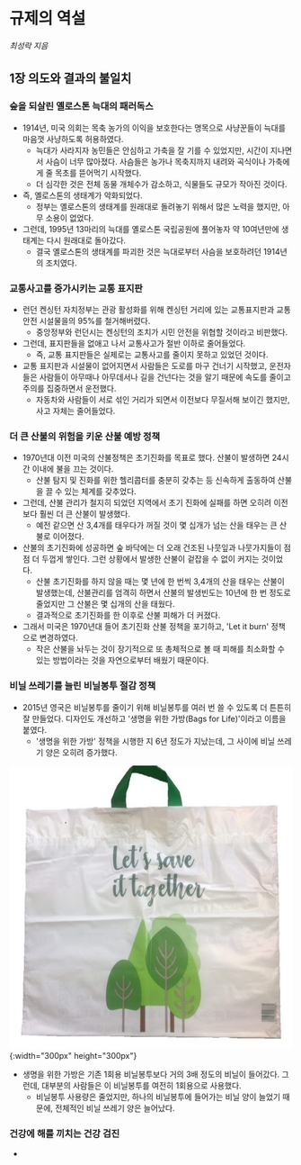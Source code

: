 # 규제의 역설
###### 최성락 지음

## 1장 의도와 결과의 불일치

### 숲을 되살린 옐로스톤 늑대의 패러독스

- 1914년, 미국 의회는 목축 농가의 이익을 보호한다는 명목으로 사냥꾼들이 늑대를 마음껏 사냥하도록 허용하였다.
  - 늑대가 사라지자 농민들은 안심하고 가축을 잘 기를 수 있었지만, 시간이 지나면서 사슴이 너무 많아졌다. 사슴들은 농가나 목축지까지 내려와 곡식이나 가축에게 줄 목초를 뜯어먹기 시작했다.
  - 더 심각한 것은 전체 동물 개체수가 감소하고, 식물들도 규모가 작아진 것이다.
- 즉, 옐로스톤의 생태계가 악화되었다.
  - 정부는 옐로스톤의 생태계를 원래대로 돌려놓기 위해서 많은 노력을 했지만, 아무 소용이 없었다.
- 그런데, 1995년 13마리의 늑대를 옐로스톤 국립공원에 풀어놓자 약 10여년만에 생태계는 다시 원래대로 돌아갔다.
  - 결국 옐로스톤의 생태계를 파괴한 것은 늑대로부터 사슴을 보호하려던 1914년의 조치였다.

### 교통사고를 증가시키는 교통 표지판

- 런던 켄싱턴 자치정부는 관광 활성화를 위해 켄싱턴 거리에 있는 교통표지판과 교통안전 시설물을의 95%를 철거해버렸다.
  - 중앙정부와 런던시는 켄싱턴의 조치가 시민 안전을 위협할 것이라고 비판했다.
- 그런데, 표지판들을 없애고 나서 교통사고가 절반 이하로 줄어들었다.
  - 즉, 교통 표지판들은 실제로는 교통사고를 줄이지 못하고 있었던 것이다.
- 교통 표지판과 시설물이 없어지면서 사람들은 도로를 마구 건너기 시작했고, 운전자들은 사람들이 아무때나 아무데서나 길을 건넌다는 것을 알기 때문에 속도를 줄이고 주의를 집중하면서 운전했다.
  - 자동차와 사람들이 서로 섞인 거리가 되면서 이전보다 무질서해 보이긴 했지만, 사고 자체는 줄어들었다.
  
### 더 큰 산불의 위험을 키운 산불 예방 정책

- 1970년대 이전 미국의 산불정책은 초기진화를 목표로 했다. 산불이 발생하면 24시간 이내에 불을 끄는 것이다.
  - 산불 탐지 및 진화를 위한 헬리콥터를 충분히 갖추는 등 신속하게 출동하여 산불을 끌 수 있는 체계를 갖추었다.
- 그런데, 산불 관리가 철지히 되었던 지역에서 초기 진화에 실패를 하면 오히려 이전보다 훨씬 더 큰 산불이 발생했다.
  - 예전 같으면 산 3,4개를 태우다가 꺼질 것이 몇 십개가 넘는 산을 태우는 큰 산불로 이어졌다.
- 산불의 초기진화에 성공하면 숲 바닥에는 더 오래 건조된 나뭇잎과 나뭇가지들이 점점 더 두껍게 쌓인다. 그런 상황에서 발생한 산불이 겉잡을 수 없이 커지는 것이었다.
  - 산불 초기진화를 하지 않을 때는 몇 년에 한 번씩 3,4개의 산을 태우는 산불이 발생했는데, 산불관리를 엄격히 하면서 산불의 발생빈도는 10년에 한 번 정도로 줄었지만 그 산불은 몇 십개의 산을 태웠다.
  - 결과적으로 초기진화를 한 이후로 산불 피해가 더 커졌다.
- 그래서 미국은 1970년대 들어 초기진화 산불 정책을 포기하고, 'Let it burn' 정책으로 변경하였다.
  - 작은 산불을 놔두는 것이 장기적으로 또 총체적으로 볼 때 피해를 최소화할 수 있는 방법이라는 것을 자연으로부터 배웠기 때문이다.

### 비닐 쓰레기를 늘린 비닐봉투 절감 정책

- 2015년 영국은 비닐봉투를 줄이기 위해 비닐봉투를 여러 번 쓸 수 있도록 더 튼튼히 잘 만들었다. 디자인도 개선하고 '생명을 위한 가방(Bags for Life)'이라고 이름을 붙였다.
  - '생명을 위한 가방' 정책을 시행한 지 6년 정도가 지났는데, 그 사이에 비닐 쓰레기 양은 오히려 증가했다.  

![BagsforLife](./image/BagsForLife.jpg){:width="300px" height="300px"}  

- 생명을 위한 가방은 기존 1회용 비닐봉투보다 거의 3배 정도의 비닐이 들어갔다. 그런데, 대부분의 사람들은 이 비닐봉투를 여전히 1회용으로 사용했다.
  - 비닐봉투 사용량은 줄었지만, 하나의 비닐봉투에 들어가는 비닐 양이 늘었기 때문에, 전체적인 비닐 쓰레기 양은 늘어났다.
  
### 건강에 해를 끼치는 건강 검진

- 
